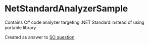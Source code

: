 # NetStandardAnalyzerSample
Contains C# code analyzer targeting .NET Standard instead of using portable library

Created as answer to [SO question](https://stackoverflow.com/questions/45900835/need-to-build-roslyn-analyzer-targeting-net-standard-core-rather-than-net-po/45969575#45969575).
